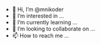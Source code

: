 - 👋 Hi, I’m @mnikoder
- 👀 I’m interested in ...
- 🌱 I’m currently learning ...
- 💞️ I’m looking to collaborate on ...
- 📫 How to reach me ...

<!---
mnikoder/mnikoder is a ✨ special ✨ repository because its `README.md` (this file) appears on your GitHub profile.
You can click the Preview link to take a look at your changes.
--->
